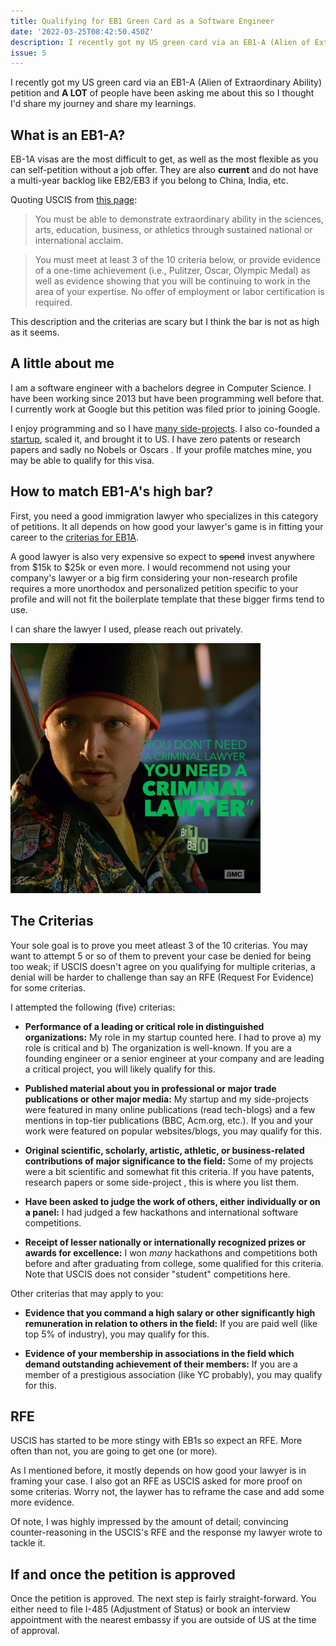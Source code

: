 ```yaml
---
title: Qualifying for EB1 Green Card as a Software Engineer
date: '2022-03-25T08:42:50.450Z'
description: I recently got my US green card via an EB1-A (Alien of Extraordinary Ability) petition and many people have been asking me about this I thought I'd share my journey and my learnings.
issue: 5
---
```


I recently got my US green card via an EB1-A (Alien of Extraordinary Ability) petition and **A LOT** of people have been asking me about this so I thought I'd share my journey and share my learnings.

## What is an EB1-A?
EB-1A visas are the most difficult to get, as well as the most flexible as you can self-petition without a job offer. They are also **current** and do not have a multi-year backlog like EB2/EB3 if you belong to China, India, etc.

Quoting USCIS from [this page](https://www.uscis.gov/working-in-the-united-states/permanent-workers/employment-based-immigration-first-preference-eb-1):

> You must be able to demonstrate extraordinary ability in the sciences, arts, education, business, or athletics through sustained national or international acclaim.

> You must meet at least 3 of the 10 criteria below, or provide evidence of a one-time achievement (i.e., Pulitzer, Oscar, Olympic Medal) as well as evidence showing that you will be continuing to work in the area of your expertise. No offer of employment or labor certification is required.

This description and the criterias are scary but I think the bar is not as high as it seems.

## A little about me
I am a software engineer with a bachelors degree in Computer Science. I have been working since 2013 but have been programming well before that. I currently work at Google but this petition was filed prior to joining Google.

I enjoy programming and so I have [many side-projects](https://asadmemon.com/projects/). I also co-founded a [startup](https://www.remoteinterview.io/), scaled it, and brought it to US. I have zero patents or research papers and sadly no Nobels or Oscars . If your profile matches mine, you may be able to qualify for this visa.

## How to match EB1-A's high bar?
First, you need a good immigration lawyer who specializes in this category of petitions. It all depends on how good your lawyer's game is in fitting your career to the [criterias for EB1A](https://www.uscis.gov/working-in-the-united-states/permanent-workers/employment-based-immigration-first-preference-eb-1#:~:text=Criteria%20for%20Demonstrating%20Extraordinary%20Ability). 

A good lawyer is also very expensive so expect to ~~spend~~ invest anywhere from $15k to $25k or even more. I would recommend not using your company's lawyer or a big firm considering your non-research profile requires a more unorthodox and personalized petition specific to your profile and will not fit the boilerplate template that these bigger firms tend to use.

I can share the lawyer I used, please reach out privately.

<img src="/assets/blog/eb1/lawyer.jpg" height="400" />


## The Criterias

Your sole goal is to prove you meet atleast 3 of the 10 criterias. You may want to attempt 5 or so of them to prevent your case be denied for being too weak; if USCIS doesn't agree on you qualifying for multiple criterias, a denial will be harder to challenge than say an RFE (Request For Evidence) for some criterias.

I attempted the following (five) criterias:

- **Performance of a leading or critical role in distinguished organizations:** 
My role in my startup counted here. I had to prove a) my role is critical and b) The organization is well-known. If you are a founding engineer or a senior engineer at your company and are leading a critical project, you will likely qualify for this.

- **Published material about you in professional or major trade publications or other major media:** 
My startup and my side-projects were featured in many online publications (read tech-blogs) and a few mentions in top-tier publications (BBC, Acm.org, etc.). If you and your work were featured on popular websites/blogs, you may qualify for this.

- **Original scientific, scholarly, artistic, athletic, or business-related contributions of major significance to the field:** Some of my projects were a bit scientific and somewhat fit this criteria. If you have patents, research papers or some side-project , this is where you list them.

- **Have been asked to judge the work of others, either individually or on a panel:** I had judged a few hackathons and international software competitions.

- **Receipt of lesser nationally or internationally recognized prizes or awards for excellence:** I won *many* hackathons and competitions both before and after graduating from college, some qualified for this criteria. Note that USCIS does not consider "student" competitions here.

Other criterias that may apply to you:

- **Evidence that you command a high salary or other significantly high remuneration in relation to others in the field:** If you are paid well (like top 5% of industry), you may qualify for this.

- **Evidence of your membership in associations in the field which demand outstanding achievement of their members:** If you are a member of a prestigious association (like YC probably), you may qualify for this.

## RFE
USCIS has started to be more stingy with EB1s so expect an RFE. More often than not, you are going to get one (or more).

As I mentioned before, it mostly depends on how good your lawyer is in framing your case. I also got an RFE as USCIS asked for more proof on some criterias. Worry not, the laywer has to reframe the case and add some more evidence.

Of note, I was highly impressed by the amount of detail; convincing counter-reasoning in the USCIS's RFE and the response my lawyer wrote to tackle it.

## If and once the petition is approved
Once the petition is approved. The next step is fairly straight-forward. You either need to file I-485 (Adjustment of Status) or book an interview appointment with the nearest embassy if you are outside of US at the time of approval.